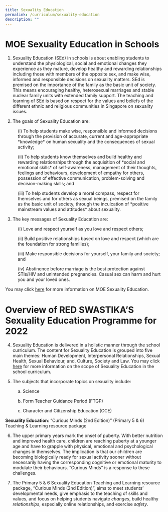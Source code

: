 ```yaml
---
title: Sexuality Education
permalink: /curriculum/sexuality-education
description: ""
---
```

# MOE Sexuality Education in Schools


1. Sexuality Education (SEd) in schools is about enabling students to understand the physiological, social and emotional changes they experience as they mature, develop healthy and rewarding relationships including those with members of the opposite sex, and make wise, informed and responsible decisions on sexuality matters. SEd is premised on the importance of the family as the basic unit of society. This means encouraging healthy, heterosexual marriages and stable nuclear family units with extended family support. The teaching and learning of SEd is based on respect for the values and beliefs of the different ethnic and religious communities in Singapore on sexuality issues.


2. The goals of Sexuality Education are:
<p style="margin-left: 40px">(i) To help students make wise, responsible and informed decisions through the provision of accurate, current and age-appropriate *knowledge* on human sexuality and the consequences of sexual activity;</p>      
<p style="margin-left: 40px">(ii)       To help students know themselves and build healthy and rewarding relationships through the acquisition of *social and emotional skills* of self-awareness, management of their thoughts, feelings and behaviours, development of empathy for others, possession of effective communication, problem-solving and decision-making skills; and</p>
<p style="margin-left: 40px">(iii)       To help students develop a moral compass, respect for themselves and for others as sexual beings, premised on the family as the basic unit of society, through the inculcation of *positive mainstream values and attitudes* about sexuality.</p>



3. The key messages of Sexuality Education are:
<p style="margin-left: 40px">(i)            Love and respect yourself as you love and respect others;</p>
<p style="margin-left: 40px">(ii)          Build positive relationships based on love and respect (which are the foundation for strong families);</p>
<p style="margin-left: 40px">(iii)         Make responsible decisions for yourself, your family and society; and</p>
<p style="margin-left: 40px">(iv)     Abstinence before marriage is the best protection against STIs/HIV and unintended pregnancies. Casual sex can harm and hurt you and your loved ones.</p>

You may click [here](https://www.moe.gov.sg/programmes/sexuality-education) for more information on MOE Sexuality Education. 

# Overview of RED SWASTIKA’S Sexuality Education Programme for 2022

4. Sexuality Education is delivered in a holistic manner through the school curriculum. The content for Sexuality Education is grouped into five main themes: Human Development, Interpersonal Relationships, Sexual Health, Sexual Behaviour, and, Culture, Society and Law. You may click [here](https://www.moe.gov.sg/programmes/sexuality-education/scope-and-teaching-approach) for more information on the scope of Sexuality Education in the school curriculum.

5. The subjects that incorporate topics on sexuality include:
<p style="margin-left: 40px">a.       Science</p>
<p style="margin-left: 40px">b.       Form Teacher Guidance Period (FTGP)</p>
<p style="margin-left: 40px">c.       Character and Citizenship Education (CCE)</p>

**Sexuality Education**: “Curious Minds (2nd Edition)” (Primary 5 & 6) Teaching & Learning resource package

6. The upper primary years mark the onset of puberty.  With better nutrition and improved health care, children are reaching puberty at a younger age and have to grapple with physical, emotional and psychological changes in themselves. The implication is that our children are becoming biologically ready for sexual activity sooner without necessarily having the corresponding cognitive or emotional maturity to modulate their behaviours. “Curious Minds” is a response to these challenges.

7. The Primary 5 & 6 Sexuality Education Teaching and Learning resource package, “Curious Minds (2nd Edition)”, aims to meet students’ developmental needs, give emphasis to the teaching of skills and values, and focus on helping students navigate *changes*, build healthy *relationships*, especially online relationships, and exercise *safety*.
